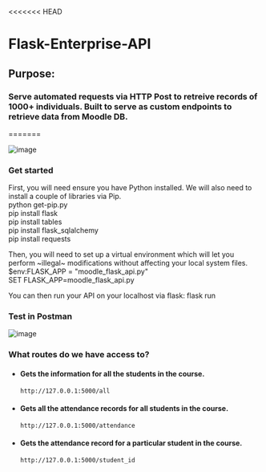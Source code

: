 <<<<<<< HEAD
# Flask-Enterprise-API

## Purpose: 
### Serve automated requests via HTTP Post to retreive records of 1000+ individuals. Built to serve as custom endpoints to retrieve data from Moodle DB.
=======

![image](https://github.com/Kurayami7/Flask-Enterprise-API/assets/124408792/a4351f9b-d597-4ed5-bef8-185456354f05)

### Get started
First, you will need ensure you have Python installed. We will also need to install a couple of libraries via Pip. <br>
 python get-pip.py <br>
 pip install flask <br>
 pip install tables <br>
 pip install flask_sqlalchemy <br>
 pip install requests <br>

Then, you will need to set up a virtual environment which will let you perform ~illegal~ modifications without affecting your local system files. <br>
 $env:FLASK_APP = "moodle_flask_api.py" <br>
 SET FLASK_APP=moodle_flask_api.py <br>

You can then run your API on your localhost via flask:
flask run


### Test in Postman
![image](https://github.com/Kurayami7/Flask-Enterprise-API/assets/124408792/458326f9-eeed-4fd1-88f3-266f791aef67)

### What routes do we have access to?
- #### Gets the information for all the students in the course.
  `http://127.0.0.1:5000/all`

- #### Gets all the attendance records for all students in the course.
  `http://127.0.0.1:5000/attendance`

- #### Gets the attendance record for a particular student in the course.
  `http://127.0.0.1:5000/student_id`
